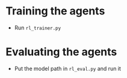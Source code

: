 # Training the agents

- Run `rl_trainer.py`

# Evaluating the agents

- Put the model path in `rl_eval.py` and run it